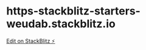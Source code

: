 # https-stackblitz-starters-weudab.stackblitz.io

[Edit on StackBlitz ⚡️](https://stackblitz.com/edit/stackblitz-starters-xigquw)